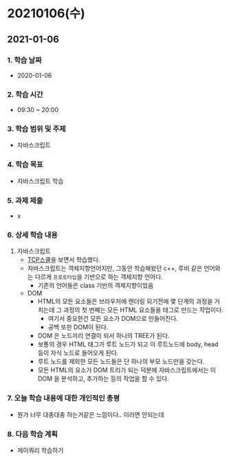 # 20210106\(수\)

## 2021-01-06

### 1. 학습 날짜

* 2020-01-06

### 2. 학습 시간

* 09:30 ~ 20:00

### 3. 학습 범위 및 주제

* 자바스크립트

### 4. 학습 목표

* 자바스크립트 학습

### 5. 과제 제출

* x

### 6. 상세 학습 내용

1. 자바스크립트
   * [TCP스쿨](http://www.tcpschool.com/javascript/js_function_functionScope)을 보면서 학습했다.
   * 자바스크립트는 객체지향언어지만, 그동안 학습해왔던 c++, 루비 같은 언어와는 다르게 `프로토타입`을 기반으로 하는 객체지향 언어다.
     * 기존의 언어들은 class 기반의 객체지향이었음
   * DOM
     * HTML의 모든 요소들은 브라우저에 렌더링 되기전에 몇 단계의 과정을 거치는데 그 과정의 첫 번째는 모든 HTML 요소들을 태그로 만드는 작업이다.
       * 여기서 중요한건 모든 요소가 DOM으로 만들어진다.
       * 공백 또한 DOM이 된다.
     * DOM 은 노드끼리 연결이 되서 하나의 TREE가 된다.
     * 보통의 경우 HTML 태그가 루트 노드가 되고 이 루트노드에 body, head 등이 자식 노드로 들어오게 된다.
     * 루트 노드를 제외한 모든 노드들은 단 하나의 부모 노드만을 갖는다.
     * 모든 HTML의 요소가 DOM 트리가 되는 덕분에 자바스크립트에서는 이 DOM 을 분석하고, 추가하는 등의 작업을 할 수 있다.

### 7. 오늘 학습 내용에 대한 개인적인 총평

* 뭔가 너무 대충대충 하는거같은 느낌이다.. 이러면 안되는데

### 8. 다음 학습 계획

* 제이쿼리 학습하기



